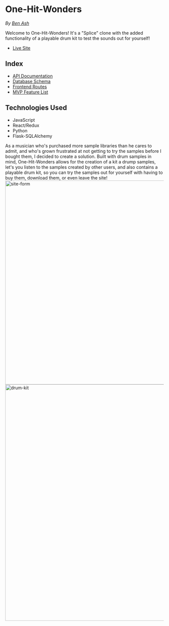 # One-Hit-Wonders

*By  [Ben Ash](https://github.com/composerben)*

Welcome to One-Hit-Wonders! It's a "Splice" clone with the added functionality of a playable drum kit to test the sounds out for yourself!
- [Live Site](https://aa-one-hit-wonders.herokuapp.com/)

## Index
* [API Documentation](https://github.com/composerben/one-hit-wonders/wiki/API-Documentation)
* [Database Schema](https://github.com/composerben/one-hit-wonders/wiki/Database-Schema)
* [Frontend Routes](https://github.com/composerben/one-hit-wonders/wiki/Frontend-Routes)
* [MVP Feature List](https://github.com/composerben/one-hit-wonders/wiki/MVP-Feature-List)

## Technologies Used
* JavaScript
* React/Redux
* Python
* Flask-SQLAlchemy

As a musician who's purchased more sample libraries than he cares to admit, and who's grown frustrated at not getting to try the samples before I bought them, 
I decided to create a solution. Built with drum samples in mind, One-Hit-Wonders allows for the creation of a kit a drump samples, let's you listen to the samples 
created by other users, and also contains a playable drum kit, so you can try the samples out for yourself with having to buy them, download them, or even leave
the site!
<img width="649" alt="site-form" src="https://user-images.githubusercontent.com/56130322/129798987-d3bacb8a-5412-4d14-88ed-988a016caecf.png">
<img width="752" alt="drum-kit" src="https://user-images.githubusercontent.com/56130322/129799180-04daaa33-9390-478d-b453-7c389163b87d.png">




